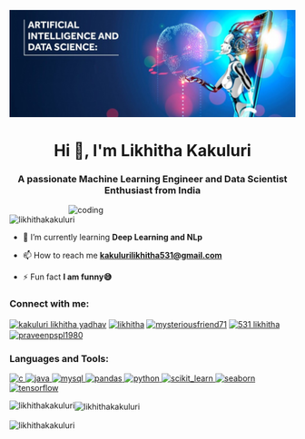 ![logo](https://github.com/LikhithaKakuluri/LikhithaKakuluri/blob/main/ai%20banner.png)



<h1 align="center">Hi 👋, I'm Likhitha Kakuluri</h1>
<h3 align="center">A passionate Machine Learning Engineer and Data Scientist Enthusiast from India</h3>

<img align="right" alt="coding" width="400" src="https://i.pinimg.com/originals/6d/02/69/6d026920536e52a0443b979721d1d7eb.png">

<p align="left"> <img src="https://komarev.com/ghpvc/?username=likhithakakuluri&label=Profile%20views&color=0e75b6&style=flat" alt="likhithakakuluri" /> </p>

- 🌱 I’m currently learning **Deep Learning and NLp**

- 📫 How to reach me **kakulurilikhitha531@gmail.com**

- ⚡ Fun fact **I am funny😅**

<h3 align="left">Connect with me:</h3>
<p align="left">
<a href="https://www.linkedin.com/in/kakuluri-likhitha-yadhav-58b195216/?lipi=urn%3Ali%3Apage%3Ad_flagship3_feed%3BVK5%2FyTrORkalCWhHRQbF1w%3D%3D" target="blank"><img align="center" src="https://tse2.mm.bing.net/th?id=OIP.Cverxr-lN_3QjtMAqJFQYwHaEK&pid=Api&P=0&h=180" alt="kakuluri likhitha yadhav" height="30" width="40" /></a>        <a href="https://www.kaggle.com/teddy2003/code" target="blank"><img align="center" src="https://tse4.mm.bing.net/th?id=OIP.L8QU0re7b2r0I5TizkhtswHaDX&pid=Api&P=0&h=180" alt="likhitha" height="30" width="40" /></a> <a href="https://www.instagram.com/mysteriousfriend71/" target="blank"><img align="center" src="https://tse1.mm.bing.net/th?id=OIP.aWhpAoFdTKWAQNIb_18bZwHaHL&pid=Api&rs=1&c=1&qlt=95&w=124&h=120" alt="mysteriousfriend71" height="30" width="40" /></a> <a href="https://www.youtube.com/channel/UCTlBWi3YhTDK3otulXtzapQ" target="blank"><img align="center" src="https://upload.wikimedia.org/wikipedia/commons/e/ef/Youtube_logo.png?20220706172052" alt="531 likhitha" height="30" width="40" /></a> <a href="https://www.hackerrank.com/profile/praveenpspl1980" target="blank"><img align="center" src="https://tse2.mm.bing.net/th?id=OIP.SP5AjgaqCwsd1UVtScTD5gHaHa&pid=Api&P=0&h=180" alt="praveenpspl1980" height="30" width="40" /></a>
</p>

<h3 align="left">Languages and Tools:</h3>
<p align="left"> <a href="https://www.cprogramming.com/" target="_blank" rel="noreferrer"> <img src="https://tse3.mm.bing.net/th?id=OIP.-ZUY2DbID8cqzUs7UGxy9gHaE6&pid=Api&P=0&h=180" alt="c" width="60" height="40"/> </a> 
<a href="https://www.java.com" target="_blank" rel="noreferrer"> <img src="https://tse1.mm.bing.net/th?id=OIP.mfvPn4teGp-9PkaVojGvUQHaNx&pid=Api&P=0&h=180" alt="java" width="50" height="40"/>
 </a> 
<a href="https://www.mysql.com/" target="_blank" rel="noreferrer"> <img src="https://th.bing.com/th/id/OIP.rEFL_IzHXWY3AbHj6PbGaAHaEk?w=310&h=191&c=7&r=0&o=5&dpr=1.3&pid=1.7" alt="mysql" width="50" height="40"/> </a> 
<a href="https://pandas.pydata.org/" target="_blank" rel="noreferrer"> <img src="https://tse3.mm.bing.net/th?id=OIP.n_ms1q5YoHAQXXUIfeADKQHaDG&pid=Api&P=0&h=180" alt="pandas" width="60" height="40"/> </a> 
<a href="https://www.python.org" target="_blank" rel="noreferrer"> <img src="https://tse4.mm.bing.net/th?id=OIP.GYNKKqAdwhgBpECrYCLPxwHaIP&pid=Api&P=0&h=180" alt="python" width="50" height="40"/> </a> 
<a href="https://scikit-learn.org/" target="_blank" rel="noreferrer"> <img src="https://tse4.mm.bing.net/th?id=OIP.Dd8IBe1AjWvzyhJzTjBftwHaD_&pid=Api&P=0&h=180" alt="scikit_learn" width="60" height="40"/> </a> 
<a href="https://seaborn.pydata.org/" target="_blank" rel="noreferrer"> <img src="https://tse2.mm.bing.net/th?id=OIP.unEtYTdTqVeDOiHlCIyvrwAAAA&pid=Api&P=0&h=180" alt="seaborn" width="50" height="40"/> </a> 
</a> <a href="https://www.tensorflow.org" target="_blank" rel="noreferrer"> <img src="https://www.vectorlogo.zone/logos/tensorflow/tensorflow-icon.svg" alt="tensorflow" width="50" height="40"/> </a> </p>

<p><img align="left" src="https://github-readme-stats.vercel.app/api/top-langs?username=likhithakakuluri&show_icons=true&locale=en&layout=compact" alt="likhithakakuluri" /></p>

<p><img align="center" src="https://github-readme-stats.vercel.app/api?username=likhithakakuluri&show_icons=true&locale=en" alt="likhithakakuluri" /></p>

<p><img align="center" src="https://github-readme-streak-stats.herokuapp.com/?user=likhithakakuluri&" alt="likhithakakuluri" /></p>
